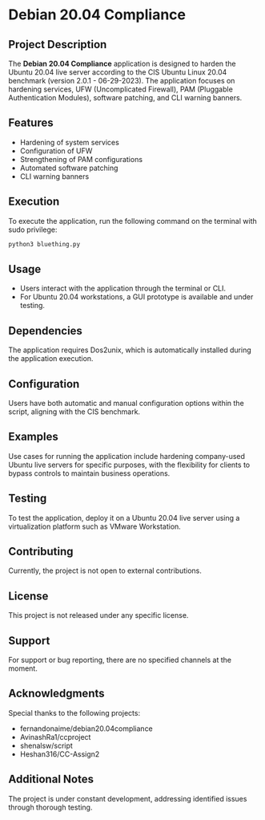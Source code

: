 # Debian 20.04 Compliance

## Project Description

The **Debian 20.04 Compliance** application is designed to harden the Ubuntu 20.04 live server according to the CIS Ubuntu Linux 20.04 benchmark (version 2.0.1 - 06-29-2023). The application focuses on hardening services, UFW (Uncomplicated Firewall), PAM (Pluggable Authentication Modules), software patching, and CLI warning banners.

## Features

- Hardening of system services
- Configuration of UFW
- Strengthening of PAM configurations
- Automated software patching
- CLI warning banners

## Execution

To execute the application, run the following command on the terminal with sudo privilege:

```bash
python3 bluething.py
```

## Usage

- Users interact with the application through the terminal or CLI.
- For Ubuntu 20.04 workstations, a GUI prototype is available and under testing.

## Dependencies

The application requires Dos2unix, which is automatically installed during the application execution.

## Configuration

Users have both automatic and manual configuration options within the script, aligning with the CIS benchmark.

## Examples

Use cases for running the application include hardening company-used Ubuntu live servers for specific purposes, with the flexibility for clients to bypass controls to maintain business operations.

## Testing

To test the application, deploy it on a Ubuntu 20.04 live server using a virtualization platform such as VMware Workstation.

## Contributing

Currently, the project is not open to external contributions.

## License

This project is not released under any specific license.

## Support

For support or bug reporting, there are no specified channels at the moment.

## Acknowledgments

Special thanks to the following projects:

- fernandonaime/debian20.04compliance
- AvinashRa1/ccproject
- shenalsw/script
- Heshan316/CC-Assign2

## Additional Notes

The project is under constant development, addressing identified issues through thorough testing.
